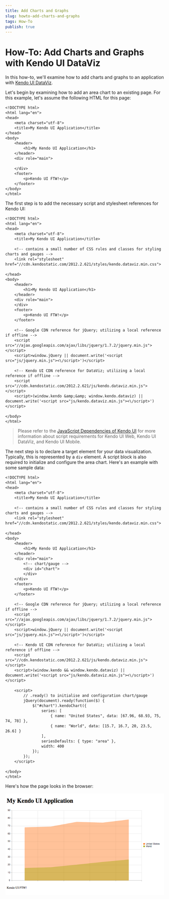 ```yaml
---
title: Add Charts and Graphs
slug: howto-add-charts-and-graphs
tags: How-To
publish: true
---
```


# How-To: Add Charts and Graphs with Kendo UI DataViz

In this how-to, we'll examine how to add charts and graphs to an application with [Kendo UI DataViz](http://kendoui.com/dataviz.aspx).

Let's begin by examining how to add an area chart to an existing page. For this example, let's assume the following HTML for this page:

	<!DOCTYPE html>
	<html lang="en">
	<head>
		<meta charset="utf-8">
		<title>My Kendo UI Application</title>
	</head>
	<body>
		<header>
			<h1>My Kendo UI Application</h1>
		</header>
		<div role="main">

		</div>
		<footer>
			<p>Kendo UI FTW!</p>
		</footer>
	</body>
	</html>

The first step is to add the necessary script and stylesheet references for Kendo UI:

	<!DOCTYPE html>
	<html lang="en">
	<head>
		<meta charset="utf-8">
		<title>My Kendo UI Application</title>

		<!-- contains a small number of CSS rules and classes for styling charts and gauges -->
		<link rel="stylesheet" href="//cdn.kendostatic.com/2012.2.621/styles/kendo.dataviz.min.css">

	</head>
	<body>
		<header>
			<h1>My Kendo UI Application</h1>
		</header>
		<div role="main">
		</div>
		<footer>
			<p>Kendo UI FTW!</p>
		</footer>

		<!-- Google CDN reference for jQuery; utilizing a local reference if offline -->
		<script src="//ajax.googleapis.com/ajax/libs/jquery/1.7.2/jquery.min.js"></script>
		<script>window.jQuery || document.write('<script src="js/jquery.min.js"><\/script>')</script>

		<!-- Kendo UI CDN reference for DataViz; utilizing a local reference if offline -->
		<script src="//cdn.kendostatic.com/2012.2.621/js/kendo.dataviz.min.js"></script>
		<script>(window.kendo &amp;&amp; window.kendo.dataviz) || document.write('<script src="js/kendo.dataviz.min.js"><\/script>')</script>

	</body>
	</html>

> Please refer to the [JavaScript Dependencies of Kendo UI](http://docs.kendoui.com/getting-started/javascript-dependencies) for more information about script requirements for Kendo UI Web, Kendo UI DataViz, and Kendo UI Mobile.

The next step is to declare a target element for your data visualization. Typically, this is represented by a `div` element. A script block is also required to initialize and configure the area chart. Here's an example with some sample data:

	<!DOCTYPE html>
	<html lang="en">
	<head>
		<meta charset="utf-8">
		<title>My Kendo UI Application</title>

		<!-- contains a small number of CSS rules and classes for styling charts and gauges -->
		<link rel="stylesheet" href="//cdn.kendostatic.com/2012.2.621/styles/kendo.dataviz.min.css">

	</head>
	<body>
		<header>
			<h1>My Kendo UI Application</h1>
		</header>
		<div role="main">
			<!-- chart/gauge -->
			<div id="chart">
			</div>
		</div>
		<footer>
			<p>Kendo UI FTW!</p>
		</footer>

		<!-- Google CDN reference for jQuery; utilizing a local reference if offline -->
		<script src="//ajax.googleapis.com/ajax/libs/jquery/1.7.2/jquery.min.js"></script>
		<script>window.jQuery || document.write('<script src="js/jquery.min.js"><\/script>')</script>

		<!-- Kendo UI CDN reference for DataViz; utilizing a local reference if offline -->
		<script src="//cdn.kendostatic.com/2012.2.621/js/kendo.dataviz.min.js"></script>
		<script>(window.kendo && window.kendo.dataviz) || document.write('<script src="js/kendo.dataviz.min.js"><\/script>')</script>

		<script>
			// .ready() to initialise and configuration chart/gauge
			jQuery(document).ready(function($) {
				$("#chart").kendoChart({
					series: [
						{ name: "United States", data: [67.96, 68.93, 75, 74, 78] },
						{ name: "World", data: [15.7, 16.7, 20, 23.5, 26.6] }
					],
					seriesDefaults: { type: "area" },
					width: 400
				});
			});
		</script>

	</body>
	</html>

Here's how the page looks in the browser:

![Area Chart](images/area-chart-example.png)